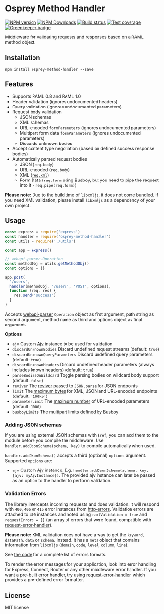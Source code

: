 # Osprey Method Handler

[![NPM version][npm-image]][npm-url]
[![NPM Downloads][downloads-image]][downloads-url]
[![Build status][travis-image]][travis-url]
[![Test coverage][coveralls-image]][coveralls-url]
[![Greenkeeper badge](https://badges.greenkeeper.io/mulesoft-labs/osprey-method-handler.svg)](https://greenkeeper.io/)

Middleware for validating requests and responses based on a RAML method object.

## Installation

```
npm install osprey-method-handler --save
```

## Features

* Supports RAML 0.8 and RAML 1.0
* Header validation (ignores undocumented headers)
* Query validation (ignores undocumented parameters)
* Request body validation
  * JSON schemas
  * XML schemas
  * URL-encoded `formParameters` (ignores undocumented parameters)
  * Multipart form data `formParameters` (ignores undocumented parameters)
  * Discards unknown bodies
* Accept content type negotiation (based on defined success response bodies)
* Automatically parsed request bodies
  * JSON (`req.body`)
  * URL-encoded (`req.body`)
  * XML ([`req.xml`](https://github.com/polotek/libxmljs))
  * Form Data (`req.form` using [Busboy](https://github.com/mscdex/busboy), but you need to pipe the request into it - `req.pipe(req.form)`)

**Please note:** Due to the build time of `libxmljs`, it does not come bundled. If you need XML validation, please install `libxmljs` as a dependency of your own project.

## Usage

```js
const express = require('express')
const handler = require('osprey-method-handler')
const utils = require('./utils')

const app = express()

// webapi-parser.Operation
const methodObj = utils.getMethodObj()
const options = {}

app.post(
  '/users',
  handler(methodObj, '/users', 'POST', options),
  function (req, res) {
    res.send('success')
  }
)
```
Accepts [webapi-parser](https://github.com/raml-org/webapi-parser) `Operation` object as first argument, path string as second argument, method name as third and options object as final argument.

**Options**

* `ajv` Custom [Ajv](https://github.com/epoberezkin/ajv) instance to be used for validation
* `discardUnknownBodies` Discard undefined request streams (default: `true`)
* `discardUnknownQueryParameters` Discard undefined query parameters (default: `true`)
* `discardUnknownHeaders` Discard undefined header parameters (always includes known headers) (default: `true`)
* `parseBodiesOnWildcard` Toggle parsing bodies on wildcard body support (default: `false`)
* `reviver` The [reviver](https://github.com/expressjs/body-parser#reviver) passed to `JSON.parse` for JSON endpoints
* `limit` The [maximum bytes](https://github.com/expressjs/body-parser#limit-2) for XML, JSON and URL-encoded endpoints (default: `'100kb'`)
* `parameterLimit` The [maximum number](https://github.com/expressjs/body-parser#parameterlimit) of URL-encoded parameters (default: `1000`)
* `busboyLimits` The multipart limits defined by [Busboy](https://github.com/mscdex/busboy#busboy-methods)

### Adding JSON schemas

If you are using external JSON schemas with `$ref`, you can add them to the module before you compile the middleware. Use `handler.addJsonSchema(schema, key)` to compile automatically when used.

`handler.addJsonSchema()` accepts a third (optional) `options` argument. Supported `options` are:
* `ajv` Custom [Ajv](https://github.com/epoberezkin/ajv) instance. E.g. `handler.addJsonSchema(schema, key, {ajv: myAjvInstance})`. The provided ajv instance can later be passed as an option to the handler to perform validation.

### Validation Errors

The library intercepts incoming requests and does validation. It will respond with `400`, `406` or `415` error instances from [http-errors](https://github.com/jshttp/http-errors). Validation errors are attached to `400` instances and noted using `ramlValidation = true` and `requestErrors = []` (an array of errors that were found, compatible with [request-error-handler](https://github.com/mulesoft-labs/node-request-error-handler)).

**Please note:** XML validation does not have a way to get the `keyword`, `dataPath`, `data` or `schema`. Instead, it has a `meta` object that contains information from `libxmljs` (`domain`, `code`, `level`, `column`, `line`).

See [the code](https://github.com/mulesoft-labs/osprey-method-handler/blob/7adb162035e4e593a5bbda8b3e83b1996adc2174/osprey-method-handler.js#L705-L751) for a complete list of errors formats.

To render the error messages for your application, look into error handling for Express, Connect, Router or any other middleware error handler. If you want a pre-built error handler, try using [request-error-handler](https://github.com/mulesoft-labs/node-request-error-handler), which provides a pre-defined error formatter.

## License

MIT license

[npm-image]: https://img.shields.io/npm/v/osprey-method-handler.svg?style=flat
[npm-url]: https://npmjs.org/package/osprey-method-handler
[downloads-image]: https://img.shields.io/npm/dm/osprey-method-handler.svg?style=flat
[downloads-url]: https://npmjs.org/package/osprey-method-handler
[travis-image]: https://img.shields.io/travis/mulesoft-labs/osprey-method-handler.svg?style=flat
[travis-url]: https://travis-ci.org/mulesoft-labs/osprey-method-handler
[coveralls-image]: https://img.shields.io/coveralls/mulesoft-labs/osprey-method-handler.svg?style=flat
[coveralls-url]: https://coveralls.io/r/mulesoft-labs/osprey-method-handler?branch=master
